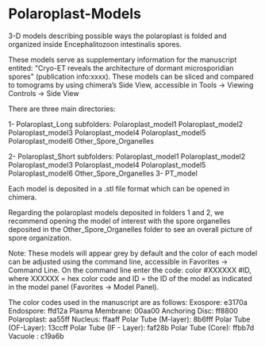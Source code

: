 # Polaroplast-Models
3-D models describing possible ways the polaroplast is folded and organized inside Encephalitozoon intestinalis spores.

These models serve as supplementary information for the manuscript entited: "Cryo-ET reveals the architecture of dormant microsporidian spores" (publication info:xxxx). These models can be sliced and compared to tomograms by using chimera’s Side View, accessible in Tools -> Viewing Controls -> Side View


There are three main directories:

1- Polaroplast_Long
    subfolders: Polaroplast_model1
                Polaroplast_model2
                Polaroplast_model3
                Polaroplast_model4
                Polaroplast_model5
                Polaroplast_model6
                Other_Spore_Organelles
                
2- Polaroplast_Short
    subfolders: Polaroplast_model1
                Polaroplast_model2
                Polaroplast_model3
                Polaroplast_model4
                Polaroplast_model5
                Polaroplast_model6
                Other_Spore_Organelles
3- PT_model

Each model is deposited in a .stl file format which can be opened in chimera.

Regarding the polaroplast models deposited in folders 1 and 2, we recommend opening the model of interest with the spore organelles deposited in the Other_Spore_Organelles folder to see an overall picture of spore organization. 

Note: These models will appear grey by default and the color of each model can be adjusted using the command line, accessible in Favorites -> Command Line. On the command line enter the code: color #XXXXXX #ID, where XXXXXX = hex color code and ID = the ID of the model as indicated in the model panel (Favorites -> Model Panel). 

The color codes used in the manuscript are as follows: 
Exospore: e3170a
Endospore: ffd12a 
Plasma Membrane: 00aa00 
Anchoring Disc: ff8800 
Polaroplast: aa55ff
Nucleus: ffaaff 
Polar Tube (M-layer): 8b6fff
Polar Tube (OF-Layer): 13ccff
Polar Tube (IF - Layer): faf28b
Polar Tube (Core): ffbb7d
Vacuole : c19a6b 

